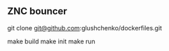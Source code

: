 ## ZNC bouncer

git clone git@github.com:glushchenko/dockerfiles.git 

make build
make init
make run

